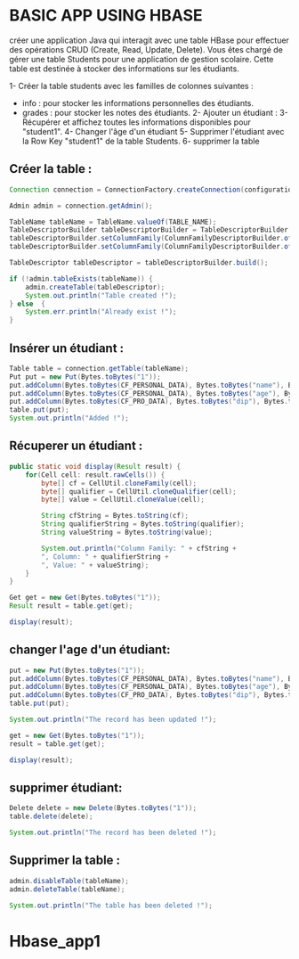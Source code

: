 # BASIC APP USING HBASE 
créer une application Java qui interagit avec une table HBase pour effectuer des opérations CRUD (Create, Read, Update, Delete). Vous êtes chargé de gérer une table Students pour une application de gestion scolaire. Cette table est destinée à stocker des informations sur les étudiants.

1-  Créer la table students avec les familles de colonnes suivantes :
- info : pour stocker les informations personnelles des étudiants.
- grades : pour stocker les notes des étudiants.
2- Ajouter un étudiant :
3- Récupérer et affichez  toutes les informations disponibles pour "student1".
4- Changer l'âge d'un étudiant
5- Supprimer l'étudiant avec la Row Key "student1" de la table Students.
6- supprimer la table
## Créer la  table :

````java
Connection connection = ConnectionFactory.createConnection(configuration);

Admin admin = connection.getAdmin();

TableName tableName = TableName.valueOf(TABLE_NAME);
TableDescriptorBuilder tableDescriptorBuilder = TableDescriptorBuilder.newBuilder(tableName);
tableDescriptorBuilder.setColumnFamily(ColumnFamilyDescriptorBuilder.of(CF_PERSONAL_DATA));
tableDescriptorBuilder.setColumnFamily(ColumnFamilyDescriptorBuilder.of(CF_PRO_DATA));

TableDescriptor tableDescriptor = tableDescriptorBuilder.build();

if (!admin.tableExists(tableName)) {
    admin.createTable(tableDescriptor);
    System.out.println("Table created !");
} else  {
    System.err.println("Already exist !");
}
````

## Insérer un étudiant :
````java
Table table = connection.getTable(tableName);
Put put = new Put(Bytes.toBytes("1"));
put.addColumn(Bytes.toBytes(CF_PERSONAL_DATA), Bytes.toBytes("name"), Bytes.toBytes("Maryam"));
put.addColumn(Bytes.toBytes(CF_PERSONAL_DATA), Bytes.toBytes("age"), Bytes.toBytes("21"));
put.addColumn(Bytes.toBytes(CF_PRO_DATA), Bytes.toBytes("dip"), Bytes.toBytes("BDCC ing"));
table.put(put);
System.out.println("Added !");
````

## Récuperer un étudiant :
````java
public static void display(Result result) {
    for(Cell cell: result.rawCells()) {
        byte[] cf = CellUtil.cloneFamily(cell);
        byte[] qualifier = CellUtil.cloneQualifier(cell);
        byte[] value = CellUtil.cloneValue(cell);

        String cfString = Bytes.toString(cf);
        String qualifierString = Bytes.toString(qualifier);
        String valueString = Bytes.toString(value);

        System.out.println("Column Family: " + cfString +
        ", Column: " + qualifierString +
        ", Value: " + valueString);
    }
}

Get get = new Get(Bytes.toBytes("1"));
Result result = table.get(get);

display(result);
````

## changer l'age d'un étudiant:
````java
put = new Put(Bytes.toBytes("1"));
put.addColumn(Bytes.toBytes(CF_PERSONAL_DATA), Bytes.toBytes("name"), Bytes.toBytes("Maryam"));
put.addColumn(Bytes.toBytes(CF_PERSONAL_DATA), Bytes.toBytes("age"), Bytes.toBytes("22"));
put.addColumn(Bytes.toBytes(CF_PRO_DATA), Bytes.toBytes("dip"), Bytes.toBytes("BDCC ing"));
table.put(put);

System.out.println("The record has been updated !");

get = new Get(Bytes.toBytes("1"));
result = table.get(get);

display(result);
````

## supprimer étudiant:
````java
Delete delete = new Delete(Bytes.toBytes("1"));
table.delete(delete);

System.out.println("The record has been deleted !");
````

## Supprimer la table :
````java
admin.disableTable(tableName);
admin.deleteTable(tableName);

System.out.println("The table has been deleted !");
````
# Hbase_app1
